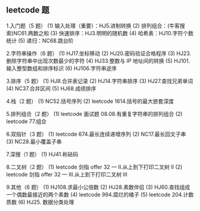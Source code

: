 ## leetcode 题

1.入门题（5 题）
(1) 输入处理（重要）：HJ5.进制转换
(2) 排列组合：(牛客搜索)NC61.两数之和
(3) 快速排序：HJ3.明明的随机数
(4) 哈希表：HJ10.字符个数统计
(5) 递归：NC68.跳台阶

2.字符串操作（6 题）
(1) HJ17.坐标移动
(2) HJ20.密码验证合格程序
(3) HJ23.删除字符串中出现次数最少的字符
(4) HJ33.整数与 IP 地址间的转换
(5) HJ101.输入整型数组和排序标识
(6) HJ106.字符串逆序

3.排序（5 题）
(1) HJ8.合并表记录
(2) HJ14.字符串排序
(3) HJ27.查找兄弟单词
(4) NC37.合并区间
(5) HJ68.成绩排序

4.栈（2 题）
(1) NC52.括号序列
(2) leetcode 1614.括号的最大嵌套深度

5.排列组合（2 题）
(1) leetcode 面试题 08.08.有重复字符串的排列组合
(2) leetcode 77.组合

6.双指针（3 题）
(1) leetcode 674.最长连续递增序列
(2) NC17.最长回文子串
(3) NC28.最小覆盖子串

7.深搜（1 题）
(1) HJ41.称砝码

8.二叉树（2 题）
(1) leetcode 剑指 offer 32 — II.从上到下打印二叉树 II
(2) leetcode 剑指 offer 32 — III.从上到下打印二叉树 III

9.其他（6 题）
(1) HJ108.求最小公倍数
(2) HJ28.素数伴侣
(3) HJ60.查找组成一个偶数最接近的两个素数
(4) leetcode 994.腐烂的橘子
(5) leetcode 204.计数质数
(6) HJ25. 数据分类处理
